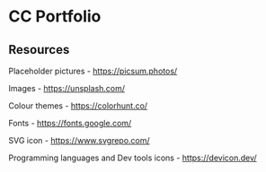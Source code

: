 # CC Portfolio

## Resources
Placeholder pictures - https://picsum.photos/

Images - https://unsplash.com/

Colour themes - https://colorhunt.co/

Fonts - https://fonts.google.com/

SVG icon - https://www.svgrepo.com/

Programming languages and Dev tools icons - https://devicon.dev/
